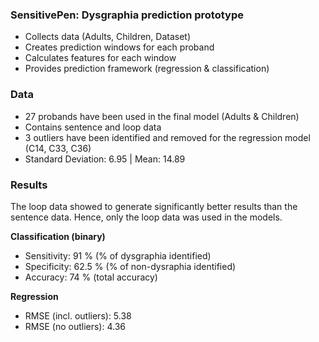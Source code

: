 ### SensitivePen: Dysgraphia prediction prototype
- Collects data (Adults, Children, Dataset)
- Creates prediction windows for each proband
- Calculates features for each window
- Provides prediction framework (regression & classification)

### Data
- 27 probands have been used in the final model (Adults & Children)
- Contains sentence and loop data
- 3 outliers have been identified and removed for the regression model (C14, C33, C36)
- Standard Deviation: 6.95      |       Mean: 14.89

### Results
The loop data showed to generate significantly better results than the sentence data.
Hence, only the loop data was used in the models.

**Classification (binary)**

- Sensitivity: 91 % (% of dysgraphia identified)
- Specificity: 62.5 % (% of non-dysraphia identified)
- Accuracy: 74 % (total accuracy)

**Regression**

- RMSE (incl. outliers): 5.38
- RMSE (no outliers): 4.36



